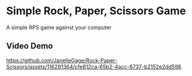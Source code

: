 # Simple Rock, Paper, Scissors Game

A simple RPS game against your computer

## Video Demo

https://github.com/JanelleGage/Rock-Paper-Scissors/assets/116291364/cfe812ca-65b2-4acc-8737-b2152e2dd598

